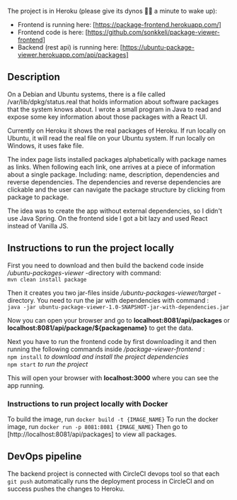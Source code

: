 The project is in Heroku (please give its dynos :dragon::dragon: a minute to wake up):

- Frontend is running here: [https://package-frontend.herokuapp.com/]
- Frontend code is here: [https://github.com/sonkkeli/package-viewer-frontend]
- Backend (rest api) is running here: [https://ubuntu-package-viewer.herokuapp.com/api/packages]

## Description

On a Debian and Ubuntu systems, there is a file called /var/lib/dpkg/status.real that holds information about software packages that the system knows about. I wrote a small program in Java to read and expose some key information about those packages with a React UI.

Currently on Heroku it shows the real packages of Heroku. If run locally on Ubuntu, it will read the real file on your Ubuntu system. If run locally on Windows, it uses fake file.

The index page lists installed packages alphabetically with package names as links. When following each link, one arrives at a piece of information about a single package. Including: name, description, dependencies and reverse dependencies. The dependencies and reverse dependencies are clickable and the user can navigate the package structure by clicking from package to package.

The idea was to create the app without external dependencies, so I didn't use Java Spring. On the frontend side I got a bit lazy and used React instead of Vanilla JS.

## Instructions to run the project locally

First you need to download and then build the backend code inside _/ubuntu-packages-viewer_ -directory with command:  
`mvn clean install package`

Then it creates you two jar-files inside _/ubuntu-packages-viewer/target_ -directory. You need to run the jar with dependencies with command :  
`java -jar ubuntu-package-viewer-1.0-SNAPSHOT-jar-with-dependencies.jar`

Now you can open your browser and go to **localhost:8081/api/packages** or **localhost:8081/api/package/\${packagename}** to get the data.

Next you have to run the frontend code by first downloading it and then running the following commands inside _/package-viewer-frontend_ :  
`npm install` _to download and install the project dependencies_  
`npm start` _to run the project_

This will open your browser with **localhost:3000** where you can see the app running.

### Instructions to run project locally with Docker

To build the image, run `docker build -t {IMAGE_NAME}`
To run the docker image, run `docker run -p 8081:8081 {IMAGE_NAME}`
Then go to [http://localhost:8081/api/packages] to view all packages.

## DevOps pipeline
The backend project is connected with CircleCI devops tool so that each `git push` automatically runs the deployment process in CircleCI and on success pushes the changes to Heroku.
